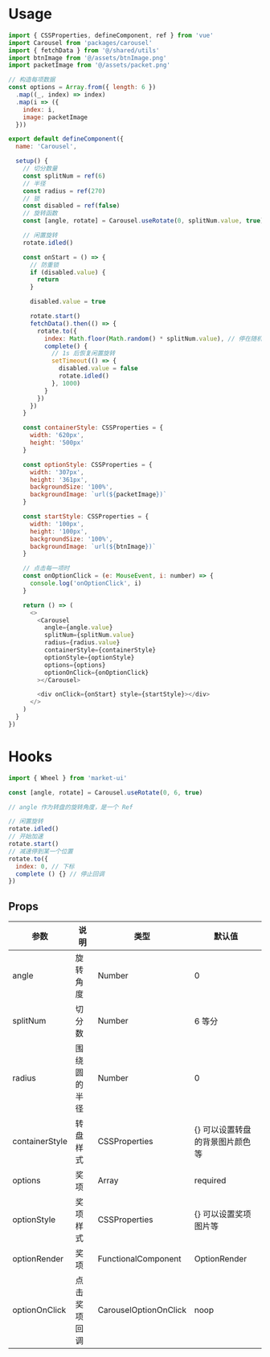 # Usage

```javascript
import { CSSProperties, defineComponent, ref } from 'vue'
import Carousel from 'packages/carousel'
import { fetchData } from '@/shared/utils'
import btnImage from '@/assets/btnImage.png'
import packetImage from '@/assets/packet.png'

// 构造每项数据
const options = Array.from({ length: 6 })
  .map((_, index) => index)
  .map(i => ({
    index: i,
    image: packetImage
  }))

export default defineComponent({
  name: 'Carousel',

  setup() {
    // 切分数量
    const splitNum = ref(6)
    // 半径
    const radius = ref(270)
    // 锁
    const disabled = ref(false)
    // 旋转函数
    const [angle, rotate] = Carousel.useRotate(0, splitNum.value, true)

    // 闲置旋转
    rotate.idled()

    const onStart = () => {
      // 防重锁
      if (disabled.value) {
        return
      }

      disabled.value = true

      rotate.start()
      fetchData().then(() => {
        rotate.to({
          index: Math.floor(Math.random() * splitNum.value), // 停在随机位置
          complete() {
            // 1s 后恢复闲置旋转
            setTimeout(() => {
              disabled.value = false
              rotate.idled()
            }, 1000)
          }
        })
      })
    }

    const containerStyle: CSSProperties = {
      width: '620px',
      height: '500px'
    }

    const optionStyle: CSSProperties = {
      width: '307px',
      height: '361px',
      backgroundSize: '100%',
      backgroundImage: `url(${packetImage})`
    }

    const startStyle: CSSProperties = {
      width: '100px',
      height: '100px',
      backgroundSize: '100%',
      backgroundImage: `url(${btnImage})`
    }

    // 点击每一项时
    const onOptionClick = (e: MouseEvent, i: number) => {
      console.log('onOptionClick', i)
    }

    return () => (
      <>
        <Carousel
          angle={angle.value}
          splitNum={splitNum.value}
          radius={radius.value}
          containerStyle={containerStyle}
          optionStyle={optionStyle}
          options={options}
          optionOnClick={onOptionClick}
        ></Carousel>

        <div onClick={onStart} style={startStyle}></div>
      </>
    )
  }
})
```

# Hooks

```javascript
import { Wheel } from 'market-ui'

const [angle, rotate] = Carousel.useRotate(0, 6, true)

// angle 作为转盘的旋转角度，是一个 Ref

// 闲置旋转
rotate.idled()
// 开始加速
rotate.start()
// 减速停到某一个位置
rotate.to({
  index: 0, // 下标
  complete () {} // 停止回调
})
```

## Props

|  参数   | 说明  |  类型   | 默认值 |
|  ----  | ----  |  ----  | ----  |
| angle  | 旋转角度 | Number  | 0 |
| splitNum  | 切分数 | Number  | 6 等分 |
| radius  | 围绕圆的半径 | Number  | 0 |
| containerStyle  | 转盘样式 | CSSProperties  | {} 可以设置转盘的背景图片颜色等 |
| options  | 奖项 | Array<CarouselOption>  | required |
| optionStyle  | 奖项样式 | CSSProperties  | {} 可以设置奖项图片等 |
| optionRender  | 奖项 | FunctionalComponent  | OptionRender |
| optionOnClick | 点击奖项回调 | CarouselOptionOnClick | noop |

